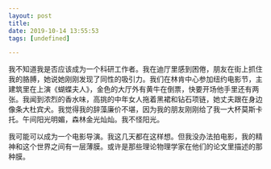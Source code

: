 ```yaml
---
layout: post
title: 
date: 2019-10-14 13:55:53
tags: [undefined]

---
```

我不知道我是否应该成为一个科研工作者。我在迪厅里感到困倦，朋友在街上抓住我的胳膊，她说她刚刚发现了同性的吸引力。我们在林肯中心参加纽约电影节，主建筑里在上演《蝴蝶夫人》，金色的大厅外有黄牛在倒票，快要开场他手里还有两张。我闻到浓烈的香水味，高挑的中年女人拖着黑裙和钻石项链，她丈夫跟在身边像条大杜宾犬。我觉得我的辞藻廉价不堪，因为我的朋友刚刚给了我一大杯莫斯卡托。午间阳光明媚，森林金光灿灿。我不怪阳光。

我可能可以成为一个电影导演。我这几天都在这样想。但我没办法拍电影，我的精神和这个世界之间有一层薄膜。或许是那些理论物理学家在他们的论文里描述的那种膜。